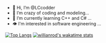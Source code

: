 - 👋 Hi, I’m @LCcodder
- 👀 I’m crazy of coding and modeling...
- 🌱 I’m currently learning C++ and C# ...
- 👁️ I'm interested in software engineering ...

[![Top Langs](https://github-readme-stats.vercel.app/api/top-langs/?username=LCcodder&layout=compact)](https://github.com/LCcodder/github-readme-stats)
[![willianrod's wakatime stats](https://github-readme-stats.vercel.app/api/wakatime?username=LCcodder)](https://github.com/LCcodder/github-readme-stats)
<!---
LCcodder/LCcodder is a ✨ special ✨ repository because its `README.md` (this file) appears on your GitHub profile.
You can click the Preview link to take a look at your changes.
--->
